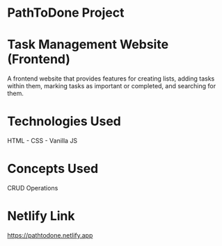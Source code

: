 # PathToDone Project
# Task Management Website (Frontend)
A frontend website that provides features for creating lists, adding tasks within them, marking tasks as important or completed, and searching for them.

# Technologies Used
HTML - CSS - Vanilla JS

# Concepts Used
CRUD Operations

# Netlify Link
https://pathtodone.netlify.app
